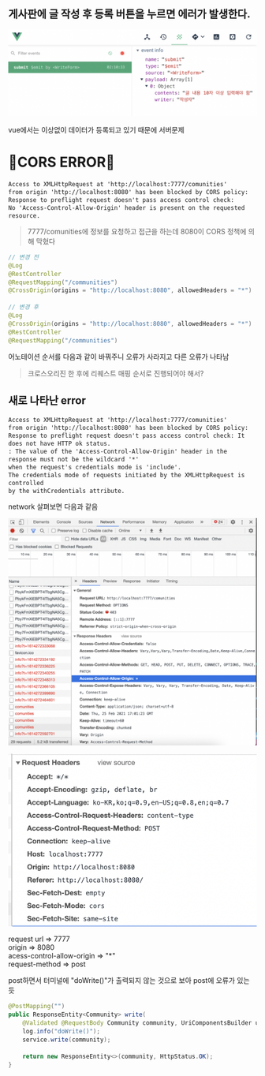 ## 게사판에 글 작성 후 등록 버튼을 누르면 에러가 발생한다.

<p align="center"><img width="700" src="img/error1.png"></p>
vue에서는 이상없이 데이터가 등록되고 있기 때문에 서버문제

# 🚨CORS ERROR🚨

```
Access to XMLHttpRequest at 'http://localhost:7777/comunities'
from origin 'http://localhost:8080' has been blocked by CORS policy:
Response to preflight request doesn't pass access control check:
No 'Access-Control-Allow-Origin' header is present on the requested resource.
```

> 7777/comunities에 정보를 요청하고 접근을 하는데 8080이 CORS 정책에 의해 막혔다

```java
// 변경 전
@Log
@RestController
@RequestMapping("/communities")
@CrossOrigin(origins = "http://localhost:8080", allowedHeaders = "*")

// 변경 후
@Log
@CrossOrigin(origins = "http://localhost:8080", allowedHeaders = "*")
@RestController
@RequestMapping("/communities")
```

어노테이션 순서를 다음과 같이 바꿔주니 오류가 사라지고 다른 오류가 나타남

> 크로스오리진 한 후에 리퀘스트 매핑 순서로 진행되어야 해서?

## 새로 나타난 error

```
Access to XMLHttpRequest at 'http://localhost:7777/comunities'
from origin 'http://localhost:8080' has been blocked by CORS policy:
Response to preflight request doesn't pass access control check: It does not have HTTP ok status.
: The value of the 'Access-Control-Allow-Origin' header in the response must not be the wildcard '*'
when the request's credentials mode is 'include'.
The credentials mode of requests initiated by the XMLHttpRequest is controlled
by the withCredentials attribute.
```

network 살펴보면 다음과 같음

<p align="center"><img width="700" src="img/error2.png"></p>
<p align="center"><img width="700" src="img/error3.png"></p>

request url => 7777 <br>
origin => 8080 <br>
acess-control-allow-origin => "\*"<br>
request-method => post

post하면서 터미널에 "doWrite()"가 출력되지 않는 것으로 보아 post에 오류가 있는 듯

```java
@PostMapping("")
public ResponseEntity<Community> write(
    @Validated @RequestBody Community community, UriComponentsBuilder uriBuilder) throws Exception {
    log.info("doWrite()");
    service.write(community);

    return new ResponseEntity<>(community, HttpStatus.OK);
}
```
